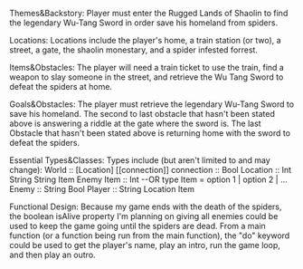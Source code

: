 Themes&Backstory: Player must enter the Rugged Lands of Shaolin to find the legendary Wu-Tang Sword in order save his homeland from spiders.

Locations: Locations include the player's home, a train station (or two), a street, a gate, the shaolin monestary, and a spider infested forrest.

Items&Obstacles: The player will need a train ticket to use the train, find a weapon to slay someone in the street, and retrieve the Wu Tang Sword to defeat the spiders at home.

Goals&Obstacles: The player must retrieve the legendary Wu-Tang Sword to save his homeland. The second to last obstacle that hasn't been stated above is answering a riddle at the gate where the sword is. The last Obstacle that hasn't been stated above is returning home with the sword to defeat the spiders.

Essential Types&Classes: Types include (but aren't limited to and may change):
	World :: [Location] [[connection]]
	connection :: Bool
	Location :: Int String String Item Enemy
	Item :: Int
	--OR
	type Item = option 1 | option 2 | ...
	Enemy :: String Bool
	Player :: String Location Item

Functional Design: Because my game ends with the death of the spiders, the boolean isAlive property I'm planning on giving all enemies could be used to keep the game going until the spiders are dead.
From a main function (or a function being run from the main function), the "do" keyword could be used to get the player's name, play an intro, run the game loop, and then play an outro.